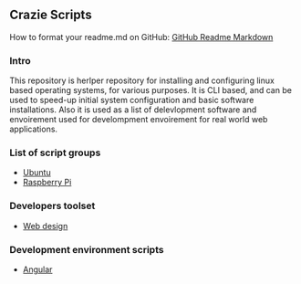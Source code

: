 ## Crazie Scripts

How to format your readme.md on GitHub: [GitHub Readme Markdown](https://guides.github.com/features/mastering-markdown/)

### Intro

This repository is herlper repository for installing and configuring linux based operating systems, for various purposes.
It is CLI based, and can be used to speed-up initial system configuration and basic software installations. Also it is used as a list of
delevlopment software and envoirement used for develompment envoirement for real world web applications.

### List of script groups

- [Ubuntu](https://github.com/crazieNephilim/crazie_scripts/blob/master/ubuntu_scripts/README_UBUNTU.md)
- [Raspberry Pi](https://github.com/crazieNephilim/crazie_scripts/blob/master/raspberry_scripts/README_RBPI.md)

### Developers toolset

- [Web design](https://github.com/crazieNephilim/crazie_scripts/blob/master/LOA.MD)


### Development environment scripts

- [Angular](https://github.com/crazieNephilim/crazie_scripts/blob/master/angular_scripts/README_ANG.md)
